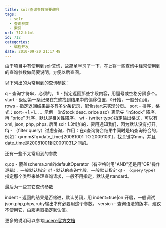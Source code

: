 ```yaml
---
title: solr查询参数简要说明
tags:
  - solr
  - 查询参数
  - 索引
url: 712.html
id: 712
categories:
  - 编程开发
date: 2010-09-20 21:17:48
---
```


由于项目中有使用到solr查询，故简单学习了一下，在此将一些查询中经常使用到的查询参数做简要说明，方便以后查阅。  

以下列出的为常用到的查询参数：  

q - 查询字符串，必须的。 fl - 指定返回那些字段内容，用逗号或空格分隔多个。 start - 返回第一条记录在完整找到结果中的偏移位置，0开始，一般分页用。 rows - 指定返回结果最多有多少条记录，配合start来实现分页。 sort - 排序，格式：sort=+\[,+\]… 。示例：（inStock desc, price asc）表示先 “inStock” 降序, 再 “price” 升序，默认是相关性降序。 wt - (writer type)指定输出格式，可以有 xml, json, php, phps, 后面 solr 1.3增加的，要用通知我们，因为默认没有打开。 fq - （filter query）过虑查询，作用：在q查询符合结果中同时是fq查询符合的，例如：q=mm&fq=date\_time:\[20081001 TO 20091031\]，找关键字mm，并且date\_time是20081001到20091031之间的。  

还有一些不太常用到的参数  

q.op - 覆盖schema.xml的defaultOperator（有空格时用"AND"还是用"OR"操作逻辑），一般默认指定 df - 默认的查询字段，一般默认指定 qt - （query type）指定那个类型来处理查询请求，一般不用指定，默认是standard。  

最后为一些其它查询参数  

indent - 返回的结果是否缩进，默认关闭，用 indent=true|on 开启，一般调试json,php,phps,ruby输出才有必要用这个参数。 version - 查询语法的版本，建议不使用它，由服务器指定默认值。  

更多的说明可以参考[lucene官方文档](http://lucene.apache.org/solr/)